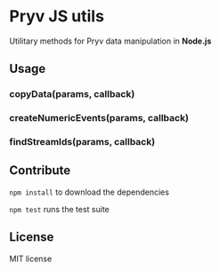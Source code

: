 # Pryv JS utils

Utilitary methods for Pryv data manipulation in **Node.js**

## Usage

### copyData(params, callback)

### createNumericEvents(params, callback)

### findStreamIds(params, callback)

## Contribute

`npm install` to download the dependencies

`npm test` runs the test suite

## License

MIT license